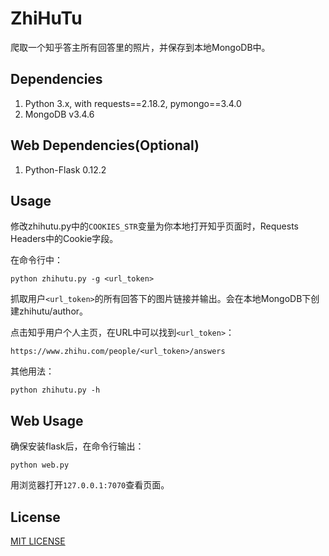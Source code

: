 # ZhiHuTu

爬取一个知乎答主所有回答里的照片，并保存到本地MongoDB中。


## Dependencies
1. Python 3.x, with requests==2.18.2, pymongo==3.4.0
2. MongoDB v3.4.6

## Web Dependencies(Optional)
1. Python-Flask 0.12.2


## Usage

修改zhihutu.py中的`COOKIES_STR`变量为你本地打开知乎页面时，Requests Headers中的Cookie字段。

在命令行中：

    python zhihutu.py -g <url_token>

抓取用户`<url_token>`的所有回答下的图片链接并输出。会在本地MongoDB下创建zhihutu/author。

点击知乎用户个人主页，在URL中可以找到`<url_token>`：

    https://www.zhihu.com/people/<url_token>/answers

其他用法：

    python zhihutu.py -h

## Web Usage

确保安装flask后，在命令行输出：

    python web.py

用浏览器打开`127.0.0.1:7070`查看页面。

## License

[MIT LICENSE][1]

[1]: https://raw.githubusercontent.com/Zing22/zhihutu/master/LICENSE
